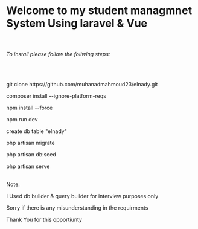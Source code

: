 <h1>Welcome to my student managmnet System Using laravel & Vue</h1>
<br>
<h6>To install please follow the follwing steps:</h6>
<br>
<p>git clone https://github.com/muhanadmahmoud23/elnady.git</p>
<p>composer install --ignore-platform-reqs</p>
<p>npm install --force</p>
<p>npm run dev</p>
<p>create db table "elnady" </p>
<p>php artisan migrate</p>
<p>php artisan db:seed</p>
<p>php artisan serve</p>

<br>
<a> Note:</a>
    <p>I Used db builder & query builder for interview purposes only</p>
    <p>Sorry if there is any misunderstanding in the requirments</p>
    <p>Thank You for this opportiunty</p>
